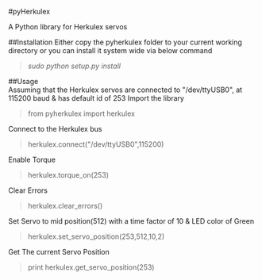 
#pyHerkulex


 A Python library for Herkulex servos

##Installation
  Either copy the pyherkulex folder to your current working directory or you can install it system wide via  below command
  >*sudo python setup.py install*
  
##Usage  
  Assuming that the Herkulex servos are connected to "/dev/ttyUSB0", at 115200 baud &  has default id of 253
  Import the library
  >from pyherkulex import herkulex
  
  Connect to the Herkulex bus
  >herkulex.connect("/dev/ttyUSB0",115200)
  
  Enable Torque
  >herkulex.torque_on(253)
  
  Clear Errors
  >herkulex.clear_errors()
  
  Set Servo to mid position(512) with a time factor of 10 & LED color of Green
  >herkulex.set_servo_position(253,512,10,2)
 
 Get The current Servo Position
 >print herkulex.get_servo_position(253)
